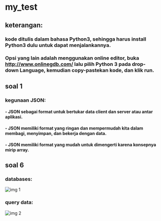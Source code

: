 # my_test

## keterangan:
### kode ditulis dalam bahasa Python3, sehingga harus install Python3 dulu untuk dapat menjalankannya.
### Opsi yang lain adalah menggunakan online editor, buka http://www.onlinegdb.com/ lalu pilih Python 3 pada drop-down Language, kemudian copy-pastekan kode, dan klik run.

## soal 1
### kegunaan JSON:
#### - JSON sebagai format untuk bertukar data client dan server atau antar aplikasi.
#### - JSON memiliki format yang ringan dan mempermudah kita dalam membagi, menyimpan, dan bekerja dengan data.
#### - JSON memiliki format yang mudah untuk dimengerti karena konsepnya mirip array.

## soal 6
### databases:
![img 1](https://github.com/lathifinch/my_test/blob/master/soal%206/img/img_1.png)
### query data:
![img 2](https://github.com/lathifinch/my_test/blob/master/soal%206/img/img_2.png)